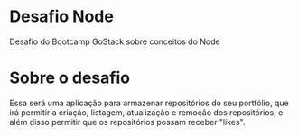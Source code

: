# Desafio Node
Desafio do Bootcamp GoStack sobre conceitos do Node

# Sobre o desafio
Essa será uma aplicação para armazenar repositórios do seu portfólio, que irá permitir a criação, listagem, atualização e remoção dos repositórios, e além disso permitir que os repositórios possam receber "likes".
